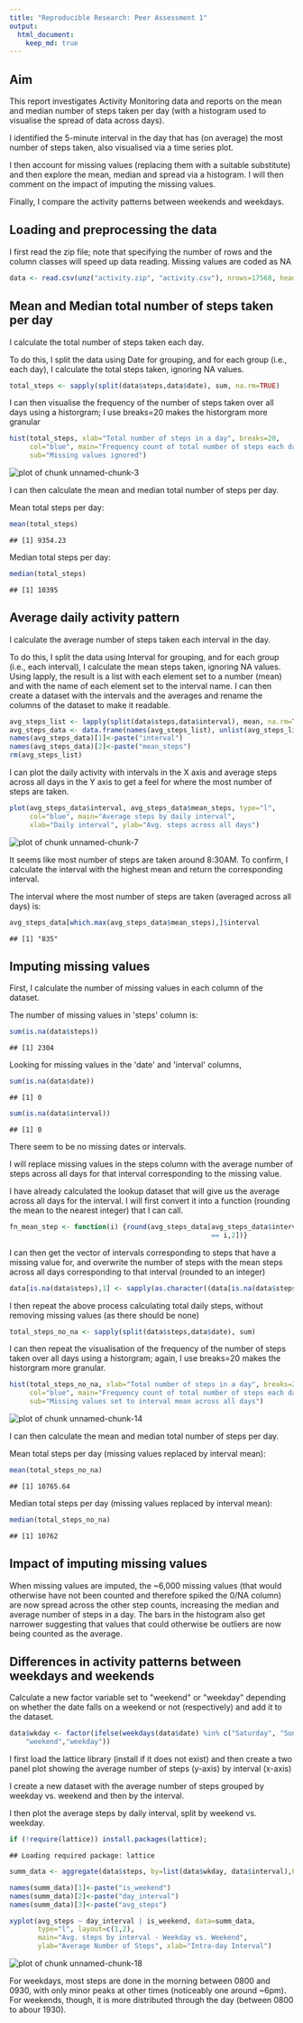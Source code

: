 ```yaml
---
title: "Reproducible Research: Peer Assessment 1"
output: 
  html_document:
    keep_md: true
---
```


## Aim

This report investigates Activity Monitoring data and reports on the mean
and median number of steps taken per day (with a histogram used to visualise
the spread of data across days).

I identified the 5-minute interval in the day that has (on average) the
most number of steps taken, also visualised via a time series plot.

I then account for missing values (replacing them with a suitable 
substitute) and then explore the mean, median and spread via a histogram. I
will then comment on the impact of imputing the missing values.

Finally, I compare the activity patterns between weekends and weekdays.

## Loading and preprocessing the data

I first read the zip file; note that specifying the number of rows and the
column classes will speed up data reading. Missing values are coded as NA


```r
data <- read.csv(unz("activity.zip", "activity.csv"), nrows=17568, header=TRUE, quote="\"", sep=",", na.strings = "NA", colClasses = c("numeric", "Date", "numeric"))
```

## Mean and Median total number of steps taken per day

I calculate the total number of steps taken each day.

To do this, I split the data using Date for grouping, and for each group 
(i.e., each day), I calculate the total steps taken, ignoring NA values.


```r
total_steps <- sapply(split(data$steps,data$date), sum, na.rm=TRUE)
```

I can then visualise the frequency of the number of steps taken over all days
using a historgram; I use breaks=20 makes the historgram more granular


```r
hist(total_steps, xlab="Total number of steps in a day", breaks=20, 
     col="blue", main="Frequency count of total number of steps each day",
     sub="Missing values ignored")
```

![plot of chunk unnamed-chunk-3](figure/unnamed-chunk-3-1.png) 

I can then calculate the mean and median total number of steps per day.

Mean total steps per day:

```r
mean(total_steps)
```

```
## [1] 9354.23
```

Median total steps per day:

```r
median(total_steps)
```

```
## [1] 10395
```

## Average daily activity pattern

I calculate the average number of steps taken each interval in the day.

To do this, I split the data using Interval for grouping, and for each 
group (i.e., each interval), I calculate the mean steps taken, 
ignoring NA values. Using lapply, the result is a list with each element
set to a number (mean) and with the name of each element set to the 
interval name. I can then create a dataset with the intervals and the 
averages and rename the columns of the dataset to make it readable.


```r
avg_steps_list <- lapply(split(data$steps,data$interval), mean, na.rm=TRUE)
avg_steps_data <- data.frame(names(avg_steps_list), unlist(avg_steps_list), stringsAsFactors=FALSE)
names(avg_steps_data)[1]<-paste("interval")
names(avg_steps_data)[2]<-paste("mean_steps")
rm(avg_steps_list)
```

I can plot the daily activity with intervals in the X axis and average 
steps across all days in the Y axis to get a feel for where the most
number of steps are taken.


```r
plot(avg_steps_data$interval, avg_steps_data$mean_steps, type="l",
     col="blue", main="Average steps by daily interval",
     xlab="Daily interval", ylab="Avg. steps across all days")
```

![plot of chunk unnamed-chunk-7](figure/unnamed-chunk-7-1.png) 

It seems like most number of steps are taken around 8:30AM.
To confirm, I calculate the interval with the highest mean and return
the corresponding interval.

The interval where the most number of steps are taken (averaged across
all days) is:


```r
avg_steps_data[which.max(avg_steps_data$mean_steps),]$interval
```

```
## [1] "835"
```

## Imputing missing values

First, I calculate the number of missing values in each column of the 
dataset.

The number of missing values in 'steps' column is:


```r
sum(is.na(data$steps))
```

```
## [1] 2304
```

Looking for missing values in the 'date' and 'interval' columns,


```r
sum(is.na(data$date))
```

```
## [1] 0
```

```r
sum(is.na(data$interval))
```

```
## [1] 0
```

There seem to be no missing dates or intervals.

I will replace missing values in the steps column with the average
number of steps across all days for that interval corresponding to the
missing value.

I have already calculated the lookup dataset that will give us the 
average across all days for the interval. I will first convert it into
a function (rounding the mean to the nearest integer) that I can call.


```r
fn_mean_step <- function(i) {round(avg_steps_data[avg_steps_data$interval 
                                                  == i,2])}
```

I can then get the vector of intervals corresponding to steps that have 
a missing value for, and overwrite the number of steps with the mean 
steps across all days corresponding to that interval (rounded to an integer)


```r
data[is.na(data$steps),1] <- sapply(as.character((data[is.na(data$steps),3])), fn_mean_step)
```

I then repeat the above process calculating total daily steps, without
removing missing values (as there should be none)


```r
total_steps_no_na <- sapply(split(data$steps,data$date), sum)
```

I can then repeat the visualisation of the frequency of the number of 
steps taken over all days using a historgram; again, I use breaks=20 makes 
the historgram more granular.


```r
hist(total_steps_no_na, xlab="Total number of steps in a day", breaks=20,
     col="blue", main="Frequency count of total number of steps each day", 
     sub="Missing values set to interval mean across all days")
```

![plot of chunk unnamed-chunk-14](figure/unnamed-chunk-14-1.png) 

I can then calculate the mean and median total number of steps per day.

Mean total steps per day (missing values replaced by interval mean):

```r
mean(total_steps_no_na)
```

```
## [1] 10765.64
```

Median total steps per day (missing values replaced by interval mean):

```r
median(total_steps_no_na)
```

```
## [1] 10762
```

## Impact of imputing missing values

When missing values are imputed, the ~6,000 missing values (that would
otherwise have not been counted and therefore spiked the 0/NA column)
are now spread across the other step counts, increasing the median and
average number of steps in a day. The bars in the histogram also get
narrower suggesting that values that could otherwise be outliers are
now being counted as the average.

## Differences in activity patterns between weekdays and weekends

Calculate a new factor variable set to "weekend" or "weekday" depending on
whether the date falls on a weekend or not (respectively) and add it to
the dataset.


```r
data$wkday <- factor(ifelse(weekdays(data$date) %in% c("Saturday", "Sunday"),
    "weekend","weekday"))
```

I first load the lattice library (install if it does not exist) and then
create a two panel plot showing the average number of steps (y-axis) by
interval (x-axis)

I create a new dataset with the average number of steps grouped by weekday
vs. weekend and then by the interval.

I then plot the average steps by daily interval, split by weekend vs. 
weekday.


```r
if (!require(lattice)) install.packages(lattice);
```

```
## Loading required package: lattice
```

```r
summ_data <- aggregate(data$steps, by=list(data$wkday, data$interval),FUN=mean)

names(summ_data)[1]<-paste("is_weekend")
names(summ_data)[2]<-paste("day_interval")
names(summ_data)[3]<-paste("avg_steps")

xyplot(avg_steps ~ day_interval | is_weekend, data=summ_data, 
       type="l", layout=c(1,2),
       main="Avg. steps by interval - Weekday vs. Weekend", 
       ylab="Average Number of Steps", xlab="Intra-day Interval")
```

![plot of chunk unnamed-chunk-18](figure/unnamed-chunk-18-1.png) 

For weekdays, most steps are done in the morning between 0800 and 0930, 
with only minor peaks at other times (noticeably one around ~6pm).
For weekends, though, it is more distributed through the day (between 0800
to abour 1930).

